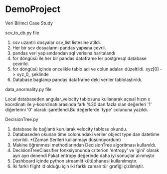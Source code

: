 # DemoProject
Veri Bilimci Case Study

scv_to_db.py file
  1) csv uzantılı dosyalar csv_list listesine atildı.
  2) Her bir scv dosyalarını pandas yapısna çevril.
  3) pandas veri yapısındandan sql verisına haritalandı
  4) for döngüsü ile her bir pandas dataframe ler postgresql database çevirild.
  5) for döngüsü içinde oncelikle tablo adı ve colun adaları düzeltildi.
      xyz[0] -> xyz_0_ şeklinde
  6) Database baglanıp pandas dataframe deki veriler tablolaştırıldı.


data_anormality.py file

Local databaseden angular_velocity tablosunu kullanarak açısal hızın x koordinatı ile y-koordinatı arasında fark %30 dan fazla olan değerleri '1' diğerlerini '0' olarak 
işaretlendi.Bu değerlerde 'type' colununa yazıldı.  


DecisionTree.py

1) database ile bağlantı kurularak velocity tablosu okundu.
2) Databaseden okunan time colonundaki veriler object type dan datetime cevrildi.
   *(Zaman Serileri kullanmayı düşünüyordum)
3) Makine öğrenmesi methodlarından DecisionTree algoritması kullanıldı.
4) DecisionTreeClassifier fonksiyonunda criterion 'entropy' ve 'gini' olarak ayrı ayrı denendi
   Fakat entropy değerinde daha iyi sonuçlar alınmıştır 
5) Dashboard içinde python streamlit kütüphanesi kullanılmıştır.
6) İki farklı flight id olduğu için iki farklı zaman tür grafiği çizilmiştir.
